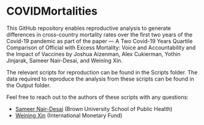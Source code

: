 # COVIDMortalities
This GitHub repository enables reproductive analysis to generate differences in cross-country mortality rates over the first two years of the Covid-19 pandemic as part of the paper — A Two Covid-19 Years Quartile Comparison of Official with Excess Mortality: Voice and Accountability and the Impact of Vaccines by Joshua Aizenman, Alex Cukierman, Yothin Jinjarak, Sameer Nair-Desai, and Weining Xin. 

The relevant scripts for reproduction can be found in the Scripts folder. The data required to reproduce the analysis from these scripts can be found in the Output folder. 

Feel free to reach out to the authors of these scripts with any questions:

- [Sameer Nair-Desai](snairdesa@gmail.com) (Brown University School of Public Health)
- [Weining Xin](weiningx@usc.edu) (International Monetary Fund)
